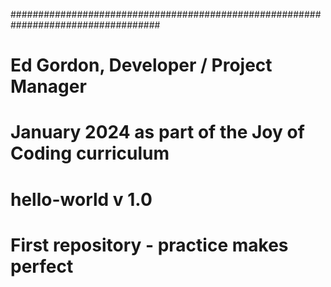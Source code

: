 ###################################################################################
#  Ed Gordon, Developer / Project Manager
#  January  2024  as part of the Joy of Coding curriculum
#   hello-world   v 1.0
#   First repository - practice makes perfect
